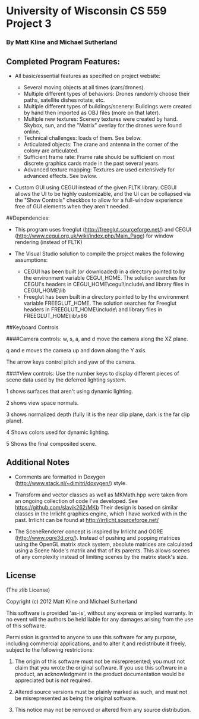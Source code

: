 # University of Wisconsin CS 559 Project 3
### By Matt Kline and Michael Sutherland

## Completed Program Features:

- All basic/essential features as specified on project website:
    - Several moving objects at all times (cars/drones).
    - Multiple different types of behaviors: Drones randomly choose their paths,
      satellite dishes rotate, etc.
    - Multiple different types of buildings/scenery: Buildings were created by
      hand then imported as OBJ files (more on that later).
    - Multiple new textures: Scenery textures were created by hand. Skybox, sun,
      and the "Matrix" overlay for the drones were found online.
    - Technical challenges: loads of them. See below.
    - Articulated objects: The crane and antenna in the corner of the colony are
      articulated.
    - Sufficient frame rate: Frame rate should be sufficient on most discrete
	  graphics cards made in the past several years.
    - Advanced texture mapping: Textures are used extensively for advanced
	  effects. See bwlow.

- Custom GUI using CEGUI instead of the given FLTK library. CEGUI allows the UI
  to be highly customizable, and the UI can be collapsed via the
  "Show Controls" checkbox to allow for a full-window experience free of GUI
  elements when they aren't needed.

##Dependencies:

- This program uses freeglut (<http://freeglut.sourceforge.net/>)
  and CEGUI (<http://www.cegui.org.uk/wiki/index.php/Main_Page>)
  for window rendering (instead of FLTK)

- The Visual Studio solution to compile the project makes the following
  assumptions:
    - CEGUI has been built (or downloaded) in a directory pointed to by the
	  environment variable CEGUI_HOME. The solution searches for CEGUI's headers
	  in CEGUI_HOME\cegui\include\ and library files in CEGUI_HOME\lib
	- Freeglut has been built in a directory pointed to by the environment
	  variable FREEGLUT_HOME. The solution searches for Freeglut headers in
	  FREEGLUT_HOME\include\ and library files in FREEGLUT_HOME\lib\x86

##Keyboard Controls


####Camera controls:
w, s, a, and d move the camera along the XZ plane.

q and e moves the camera up and down along the Y axis.

The arrow keys control pitch and yaw of the camera.

####View controls:
Use the number keys to display different pieces of scene data
used by the deferred lighting system.

1 shows surfaces that aren't using dynamic lighting.

2 shows view space normals.

3 shows normalized depth (fully lit is the near clip plane, dark is the far
  clip plane).

4 Shows colors used for dynamic lighting.

5 Shows the final composited scene.

## Additional Notes
- Comments are formatted in Doxygen (<http://www.stack.nl/~dimitri/doxygen/>)
  style.

- Transform and vector classes as well as MKMath.hpp were taken from an ongoing
  collection of code I've developed. See <https://github.com/slavik262/MKb>
  Their design is based on similar classes in the Irrlicht graphics engine,
  which I have worked with in the past. Irrlicht can be found at
  <http://irrlicht.sourceforge.net/>

- The SceneRenderer concept is inspired by Irrlicht and OGRE
  (http://www.ogre3d.org/). Instead of pushing and popping matrices using the
  OpenGL matrix stack system, absolute matrices are calculated using a
  Scene Node's matrix and that of its parents. This allows scenes of any
  complexity instead of limiting scenes by the matrix stack's size.

## License

(The zlib License)

Copyright (c) 2012 Matt Kline and Michael Sutherland

This software is provided 'as-is', without any express or implied
warranty. In no event will the authors be held liable for any damages
arising from the use of this software.

Permission is granted to anyone to use this software for any purpose,
including commercial applications, and to alter it and redistribute it
freely, subject to the following restrictions:

   1. The origin of this software must not be misrepresented; you must not
   claim that you wrote the original software. If you use this software
   in a product, an acknowledgment in the product documentation would be
   appreciated but is not required.

   2. Altered source versions must be plainly marked as such, and must not be
   misrepresented as being the original software.

   3. This notice may not be removed or altered from any source
   distribution.
